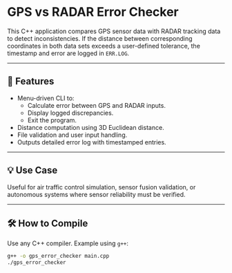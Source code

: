 # GPS vs RADAR Error Checker

This C++ application compares GPS sensor data with RADAR tracking data to detect inconsistencies. If the distance between corresponding coordinates in both data sets exceeds a user-defined tolerance, the timestamp and error are logged in `ERR.LOG`.

---

## 📌 Features

- Menu-driven CLI to:
  - Calculate error between GPS and RADAR inputs.
  - Display logged discrepancies.
  - Exit the program.
- Distance computation using 3D Euclidean distance.
- File validation and user input handling.
- Outputs detailed error log with timestamped entries.

---

## 💡 Use Case

Useful for air traffic control simulation, sensor fusion validation, or autonomous systems where sensor reliability must be verified.

---

## 🛠️ How to Compile

Use any C++ compiler. Example using `g++`:

```bash
g++ -o gps_error_checker main.cpp
./gps_error_checker
